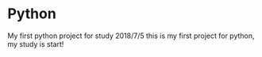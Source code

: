 # Python
My first python project for study
2018/7/5
this is my first project for python, my study is start!

